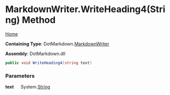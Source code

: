 # MarkdownWriter\.WriteHeading4\(String\) Method

[Home](../../../README.md)

**Containing Type**: DotMarkdown\.[MarkdownWriter](../README.md)

**Assembly**: DotMarkdown\.dll

```csharp
public void WriteHeading4(string text)
```

### Parameters

**text** &emsp; System\.[String](https://docs.microsoft.com/en-us/dotnet/api/system.string)